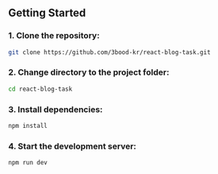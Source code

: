 ## Getting Started

### 1. Clone the repository:
   ```bash
   git clone https://github.com/3bood-kr/react-blog-task.git
   ```

### 2. Change directory to the project folder:
   ```bash
   cd react-blog-task
   ```

### 3. Install dependencies:
   ```bash
   npm install
   ```

### 4. Start the development server:
   ```bash
   npm run dev
   ```